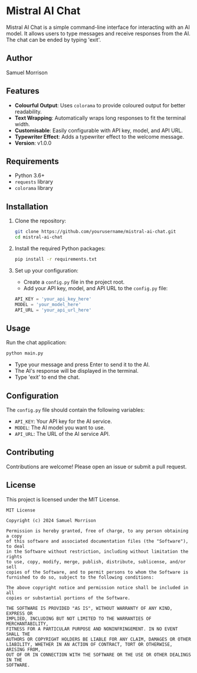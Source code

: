 # Mistral AI Chat

Mistral AI Chat is a simple command-line interface for interacting with an AI model. It allows users to type messages and receive responses from the AI. The chat can be ended by typing 'exit'.

## Author

Samuel Morrison

## Features

- **Colourful Output**: Uses `colorama` to provide coloured output for better readability.
- **Text Wrapping**: Automatically wraps long responses to fit the terminal width.
- **Customisable**: Easily configurable with API key, model, and API URL.
- **Typewriter Effect**: Adds a typewriter effect to the welcome message.
- **Version**: v1.0.0

## Requirements

- Python 3.6+
- `requests` library
- `colorama` library

## Installation

1. Clone the repository:
    ```sh
    git clone https://github.com/yourusername/mistral-ai-chat.git
    cd mistral-ai-chat
    ```

2. Install the required Python packages:
    ```sh
    pip install -r requirements.txt
    ```

3. Set up your configuration:
    - Create a `config.py` file in the project root.
    - Add your API key, model, and API URL to the `config.py` file:
    ```python
    API_KEY = 'your_api_key_here'
    MODEL = 'your_model_here'
    API_URL = 'your_api_url_here'
    ```

## Usage

Run the chat application:
```sh
python main.py
```

- Type your message and press Enter to send it to the AI.
- The AI's response will be displayed in the terminal.
- Type 'exit' to end the chat.

## Configuration

The `config.py` file should contain the following variables:

- `API_KEY`: Your API key for the AI service.
- `MODEL`: The AI model you want to use.
- `API_URL`: The URL of the AI service API.

## Contributing

Contributions are welcome! Please open an issue or submit a pull request.

## License

This project is licensed under the MIT License.

```
MIT License

Copyright (c) 2024 Samuel Morrison

Permission is hereby granted, free of charge, to any person obtaining a copy
of this software and associated documentation files (the "Software"), to deal
in the Software without restriction, including without limitation the rights
to use, copy, modify, merge, publish, distribute, sublicense, and/or sell
copies of the Software, and to permit persons to whom the Software is
furnished to do so, subject to the following conditions:

The above copyright notice and permission notice shall be included in all
copies or substantial portions of the Software.

THE SOFTWARE IS PROVIDED "AS IS", WITHOUT WARRANTY OF ANY KIND, EXPRESS OR
IMPLIED, INCLUDING BUT NOT LIMITED TO THE WARRANTIES OF MERCHANTABILITY,
FITNESS FOR A PARTICULAR PURPOSE AND NONINFRINGEMENT. IN NO EVENT SHALL THE
AUTHORS OR COPYRIGHT HOLDERS BE LIABLE FOR ANY CLAIM, DAMAGES OR OTHER
LIABILITY, WHETHER IN AN ACTION OF CONTRACT, TORT OR OTHERWISE, ARISING FROM,
OUT OF OR IN CONNECTION WITH THE SOFTWARE OR THE USE OR OTHER DEALINGS IN THE
SOFTWARE.


